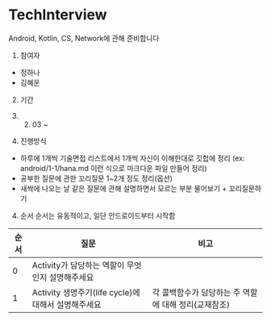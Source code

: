 # TechInterview

Android, Kotlin, CS, Network에 관해 준비합니다

1. 참여자

- 정하나
- 김혜운

2. 기간
3. 2. 03 ~

4. 진행방식

- 하루에 1개씩 기술면접 리스트에서 1개씩 자신이 이해한대로 깃헙에 정리
  (ex: android/1-1/hana.md 이런 식으로 마크다운 파일 만들어 정리)
- 공부한 질문에 관한 꼬리질문 1~2개 정도 정리(옵션)
- 새싹에 나오는 날 같은 질문에 관해 설명하면서 모르는 부분 물어보기 + 꼬리질문하기

4. 순서
   순서는 유동적이고, 일단 안드로이드부터 시작함

| 순서 | 질문                                                | 비고                                                 |
| ---- | --------------------------------------------------- | ---------------------------------------------------- |
| 0    | Activity가 담당하는 역할이 무엇인지 설명해주세요    |                                                      |
| 1    | Activity 생명주기(life cycle)에 대해서 설명해주세요 | 각 콜백함수가 담당하는 주 역할에 대해 정리(교재참조) |
